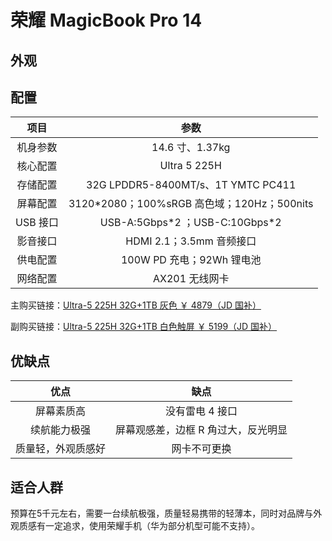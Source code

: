 # 荣耀 MagicBook Pro 14

## 外观

## 配置

|   项目   |                    参数                     |
| :------: | :-----------------------------------------: |
| 机身参数 |               14.6 寸、1.37kg               |
| 核心配置 |                Ultra 5 225H                 |
| 存储配置 |     32G LPDDR5-8400MT/s、1T YMTC PC411      |
| 屏幕配置 | 3120\*2080；100%sRGB 高色域；120Hz；500nits |
| USB 接口 |      USB-A:5Gbps\*2 ；USB-C:10Gbps\*2       |
| 影音接口 |          HDMI 2.1；3.5mm 音频接口           |
| 供电配置 |          100W PD 充电；92Wh 锂电池          |
| 网络配置 |               AX201 无线网卡                |

主购买链接：[Ultra-5 225H 32G+1TB 灰色 ￥ 4879（JD 国补）](https://3.cn/2eZ-UtTe)

副购买链接：[Ultra-5 225H 32G+1TB 白色触屏 ￥ 5199（JD 国补）](https://3.cn/2eZUy9-N)

## 优缺点

|        优点        |                缺点                 |
| :----------------: | :---------------------------------: |
|     屏幕素质高     |           没有雷电 4 接口           |
|    续航能力极强    | 屏幕观感差，边框 R 角过大，反光明显 |
| 质量轻，外观质感好 |            网卡不可更换             |

## 适合人群

预算在5千元左右，需要一台续航极强，质量轻易携带的轻薄本，同时对品牌与外观质感有一定追求，使用荣耀手机（华为部分机型可能不支持）。
